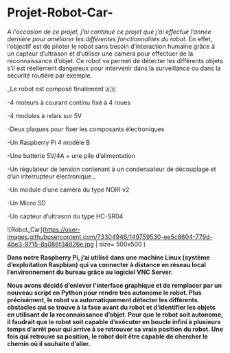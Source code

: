 # Projet-Robot-Car-

_A l’occasion de ce projet, j’ai continué ce projet que j’ai effectué l’année dernière pour améliorer les différentes fonctionnalités du robot._
En effet, l’objectif est de piloter le robot sans besoin d’interaction humaine grâce à un capteur d’ultrason et d’utiliser une caméra pour effectuer de la reconnaissance d’objet. Ce robot va permet de détecter les différents objets s’il est réellement dangereux pour intervenir dans la surveillance ou dans la sécurité routière par exemple.

_Le robot est composé finalement 🇦🇽

-4 moteurs à courant continu fixé à 4 roues

-4 modules à relais sur 5V

-Deux plaques pour fixer les composants électroniques

-Un Raspberry Pi 4 modèle B

-Une batterie 5V/4A + une pile d’alimentation  

-Un régulateur de tension contenant à un condensateur de découplage et d’un interrupteur électronique._

-Un module d’une caméra du type NOIR v2

-Un Micro SD

-Un capteur d’ultrason du type HC-SR04

![Robot_Car](https://user-images.githubusercontent.com/73304946/149759530-ee5c8604-779d-4be3-9715-8a086f34826e.jpg | size= 500x500 )


__Dans notre Raspberry Pi, j’ai utilisé dans une machine Linux (système d’exploitation Raspbian)  qui va connecter à distance en réseau local l’environnement du bureau grâce au logiciel VNC Server.__ 

__Nous avons décidé d’enlever l’interface graphique et de remplacer par un nouveau script en Python pour rendre très autonome le robot. Plus précisément, le robot va automatiquement détecter les différents obstacles qui se trouve à la face avant du robot et d’identifier les objets en utilisant de la reconnaissance d’objet.
Pour que le robot soit autonome, il faudrait que le robot soit capable d’exécuter en boucle infini à plusieurs temps d’arrêt pour qui arrive à se retrouver sa vraie position du robot. Une fois qui retrouve sa position, le robot doit être capable de chercher le chemin où il souhaite d’aller.__ 
